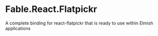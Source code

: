 # Fable.React.Flatpickr

A complete binding for react-flatpickr that is ready to use within Elmish applications

